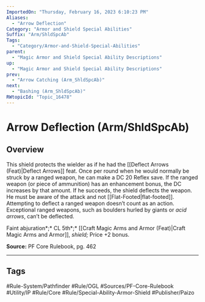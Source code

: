 ```yaml
---
ImportedOn: "Thursday, February 16, 2023 6:10:23 PM"
Aliases:
  - "Arrow Deflection"
Category: "Armor and Shield Special Abilities"
Suffix: "Arm/ShldSpcAb"
Tags:
  - "Category/Armor-and-Shield-Special-Abilities"
parent:
  - "Magic Armor and Shield Special Ability Descriptions"
up:
  - "Magic Armor and Shield Special Ability Descriptions"
prev:
  - "Arrow Catching (Arm_ShldSpcAb)"
next:
  - "Bashing (Arm_ShldSpcAb)"
RWtopicId: "Topic_16478"
---
```

# Arrow Deflection (Arm/ShldSpcAb)
## Overview
This shield protects the wielder as if he had the [[Deflect Arrows (Feat)|Deflect Arrows]] feat. Once per round when he would normally be struck by a ranged weapon, he can make a DC 20 Reflex save. If the ranged weapon (or piece of ammunition) has an enhancement bonus, the DC increases by that amount. If he succeeds, the shield deflects the weapon. He must be aware of the attack and not [[Flat-Footed|flat-footed]]. Attempting to deflect a ranged weapon doesn’t count as an action. Exceptional ranged weapons, such as boulders hurled by giants or *acid arrows*, can’t be deflected.

Faint abjuration*;* CL 5th*;* [[Craft Magic Arms and Armor (Feat)|Craft Magic Arms and Armor]], *shield;* Price +2 bonus.

**Source:** PF Core Rulebook, pg. 462


---
## Tags
#Rule-System/Pathfinder #Rule/OGL #Sources/PF-Core-Rulebook #Utility/IP #Rule/Core #Rule/Special-Ability-Armor-Shield #Publisher/Paizo

